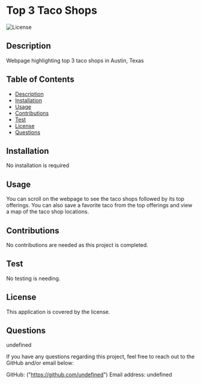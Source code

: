 
  # Top 3 Taco Shops

  ![License](https://img.shields.io/badge/license--blue.svg)

  ## Description
  Webpage highlighting top 3 taco shops in Austin, Texas

  ## Table of Contents
  - [Description](#Description)
  - [Installation](#Installation)
  - [Usage](#Usage)
  - [Contributions](#Contributions)
  - [Test](#Test)
  - [License](#License)
  - [Questions](#Questions)

  ## Installation
  No installation is required

  ## Usage
  You can scroll on the webpage to see the taco shops followed by its top offerings. You can also save a favorite taco from the top offerings and view a map of the taco shop locations.

  ## Contributions
  No contributions are needed as this project is completed.

  ## Test
  No testing is needing.

  ## License
  
  This application is covered by the  license.

  ## Questions
  undefined

  If you have any questions regarding this project, feel free to reach out to the GitHub and/or email below:

  GitHub: ("https://github.com/undefined")
  Email address: undefined

